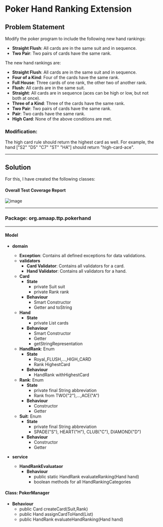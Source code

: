 # Poker Hand Ranking Extension

## Problem Statement

Modify the poker program to include the following new hand rankings:

- **Straight Flush**: All cards are in the same suit and in sequence.
- **Two Pair**: Two pairs of cards have the same rank.

The new hand rankings are:

- **Straight Flush**: All cards are in the same suit and in sequence.
- **Four of a Kind**: Four of the cards have the same rank.
- **Full House**: Three cards of one rank, the other two of another rank.
- **Flush**: All cards are in the same suit.
- **Straight**: All cards are in sequence (aces can be high or low, but not both at once).
- **Three of a Kind**: Three of the cards have the same rank.
- **Two Pair**: Two pairs of cards have the same rank.
- **Pair**: Two cards have the same rank.
- **High Card**: None of the above conditions are met.

### Modification:
The high card rule should return the highest card as well. For example, the hand ["S2" "D5" "C7" "ST" "HA"] should return "high-card-ace".

---

## Solution

For this, I have created the following classes:
#### Overall Test Coverage Report
![image](https://github.com/amey1302/Poker-Hand-Ranking/assets/114746925/50ede70e-b742-4e7e-b55c-2282a0bd0a61)

---
### Package: org.amaap.ttp.pokerhand
---
#### Model
- **domain**
  - **Exception**: Contains all defined exceptions for data validations.
  - **validators**
    - **Card Validator**: Contains all validators for a card.
    - **Hand Validator**: Contains all validators for a hand.
  - **Card**
    - **State**
      - private Suit suit
      - private Rank rank
    - **Behaviour**
      - Smart Constructor
      - Getter and toString
  - **Hand**
    - **State**
      - private List<Card> cards
    - **Behaviour**
      - Smart Constructor
      - Getter
      - getStringRepresentation
  - **HandRank**: Enum
    - **State**
      - Royal_FLUSH,...,HIGH_CARD
      - Rank HighestCard
    - **Behaviour**
      - HandRank withHighestCard
  - **Rank**: Enum
    - **State**
      - private final String abbreviation
      - Rank from TWO("2"),...,ACE("A")
    - **Behaviour**
      - Constructor
      - Getter
  - **Suit**: Enum
    - **State**
      - private final String abbreviation
      - SPADE("S"), HEART("H"), CLUB("C"), DIAMOND("D")
    - **Behaviour**
      - Constructor
      - Getter

- **service**
  - **HandRankEvaluataor**
    - **Behaviour**
      - public static HandRank evaluateRanking(Hand hand)
      - boolean methods for all HandRankingCategories

#### Class: PokerManager
- **Behaviour**
  - public Card createCard(Suit,Rank)
  - public Hand assignCardToHand(List<Card>)
  - public HandRank evaluateHandRanking(Hand hand)
